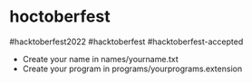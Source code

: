 # hoctoberfest
#hacktoberfest2022 #hacktoberfest #hacktoberfest-accepted

- Create your name in names/yourname.txt
- Create your program in programs/yourprograms.extension